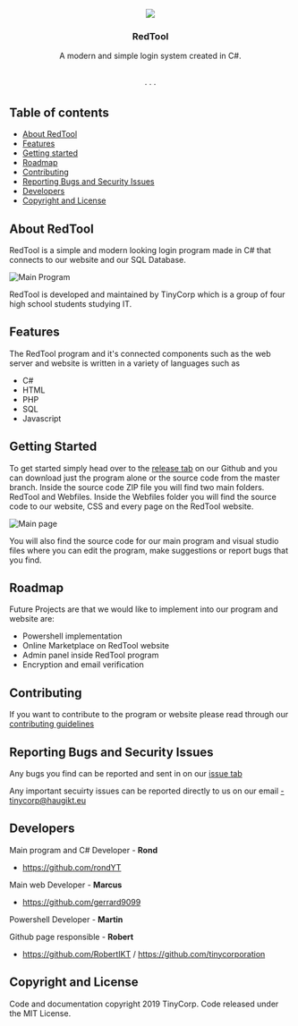 <p align="center">
	<a href="http://192.168.1.106/">
		<img src="https://github.com/tinycorporation/RedTool/blob/Unfinished/Webfiles/img/redtoollogo.PNG" >
	</a>
</p>

<h3 align="center">RedTool</h3>

<p align="center">
 A modern and simple login system created in C#.
  <br>
  <a href=""><strong></strong></a>
  <br>
  <br>
  <a href=""></a>
  ·
  <a href=""></a>
  ·
  <a href=""></a>
  ·
  <a href=""></a>
</p>

## Table of contents

- [About RedTool ](#about-redtool)
- [Features](#features)
- [Getting started](#getting-started)
- [Roadmap](#roadmap)
- [Contributing](#contributing)
- [Reporting Bugs and Security Issues](#reporting-bugs-and-security-issues)
- [Developers](#developers)
- [Copyright and License](#copyright-and-license)


## About RedTool
RedTool is a simple and modern looking login program made in C# that connects to our website and our SQL Database. 

![Main Program](https://github.com/tinycorporation/RedTool/blob/Unfinished/Webfiles/img/redtoolmain.PNG)

RedTool is developed and maintained by TinyCorp which is a group of four high school students studying IT. 

## Features
The RedTool program and it's connected components such as the web server and website is written in a variety of languages such as 
<ul>
  <li>C#</li>
  <li>HTML</li>
  <li>PHP</li>
  <li>SQL</li> 
  <li>Javascript</li>
</ul>	

## Getting Started
To get started simply head over to the [release tab](https://github.com/tinycorporation/RedTool/releases) on our Github and you can download just the program alone or the source code from the master branch.
Inside the source code ZIP file you will find two main folders. RedTool and Webfiles. Inside the Webfiles folder you will find the source code to our website, CSS and every page on the RedTool website. 

![Main page](https://github.com/tinycorporation/RedTool/blob/Unfinished/Webfiles/img/nettsidemain.PNG) 

You will also find the source code for our main program and visual studio files where you can edit the program, make suggestions or report bugs that you find. 

## Roadmap
Future Projects are that we would like to implement into our program and website are: 
<ul>
 <li>Powershell implementation</li>
  <li>Online Marketplace on RedTool website</li>
  <li>Admin panel inside RedTool program</li>
  <li>Encryption and email verification</li> 
</ul>

## Contributing
If you want to contribute to the program or website please read through our [contributing guidelines](https://github.com/tinycorporation/RedTool/blob/master/CONTRIBUTING.md)

## Reporting Bugs and Security Issues
Any bugs you find can be reported and sent in on our [issue tab](https://github.com/tinycorporation/RedTool/issues)

Any important secuirty issues can be reported directly to us on our email -tinycorp@haugikt.eu

## Developers
Main program and C# Developer - **Rond**

- <https://github.com/rondYT>

Main web Developer - **Marcus**
- <https://github.com/gerrard9099>

Powershell Developer - **Martin**

Github page responsible - **Robert**

- https://github.com/RobertIKT / https://github.com/tinycorporation

## Copyright and License
Code and documentation copyright 2019 TinyCorp. 
Code released under the MIT License. 

